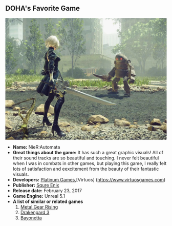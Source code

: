 <h2>DOHA's Favorite Game</h2>

<img src="1.jpg" width="600" height="380" style="display: block; margin: 0 auto">

- **Name:** NieR:Automata
- **Great things about the game:** It has such a great graphic visuals! All of their sound tracks are so beautiful and touching. I never felt beautiful when I was in combats in other games, but playing this game, I really felt lots of satisfaction and eexcitement from the beauty of their fantastic visuals.
- **Developers:** [Platinum Games](https://www.platinumgames.com),[Virtuos] (https://www.virtuosgames.com)
- **Publisher:** [Squre Enix](https://www.square-enix-games.com/en_US/home)
-  **Release date:**  February 23, 2017
-  **Game Engine:** Unreal 5.1
-  **A list of similar or related games**
	1. 	[Metal Gear Rising](https://www.platinumgames.com/games/metal-gear-rising-revengeance) 
	2. [Drakengard 3](http://www.accessgames.co.jp/en/products/dod3.html)
	3. [Bayonetta](https://www.platinumgames.com/games/bayonetta)
